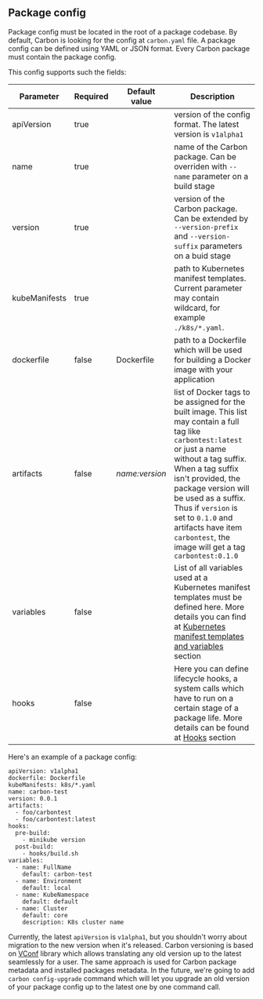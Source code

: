 ## Package config
Package config must be located in the root of a package codebase. By default, Carbon is looking for the config at `carbon.yaml` file. A package config can be defined using YAML or JSON format. Every Carbon package must contain the package config.

This config supports such the fields:

Parameter     | Required | Default value  | Description
--------------|----------|----------------|------------
apiVersion    | true     |                | version of the config format. The latest version is `v1alpha1`
name          | true     |                | name of the Carbon package. Can be overriden with `--name` parameter on a build stage
version       | true     |                | version of the Carbon package. Can be extended by `--version-prefix` and `--version-suffix` parameters on a buid stage
kubeManifests | true     |                | path to Kubernetes manifest templates. Current parameter may contain wildcard, for example `./k8s/*.yaml`.
dockerfile    | false    | Dockerfile     | path to a Dockerfile which will be used for building a Docker image with your application
artifacts     | false    | _name:version_ | list of Docker tags to be assigned for the built image. This list may contain a full tag like `carbontest:latest` or just a name without a tag suffix. When a tag suffix isn't provided, the package version will be used as a suffix. Thus if `version` is set to `0.1.0` and artifacts have item `carbontest`, the image will get a tag `carbontest:0.1.0`
variables     | false    |                | List of all variables used at a Kubernetes manifest templates must be defined here. More details you can find at [Kubernetes manifest templates and variables](./kubernetes_manifest_templates_and_variables.md) section
hooks         | false    |                | Here you can define lifecycle hooks, a system calls which have to run on a certain stage of a package life. More details can be found at [Hooks](./hooks.md) section

Here's an example of a package config:
```
apiVersion: v1alpha1
dockerfile: Dockerfile
kubeManifests: k8s/*.yaml
name: carbon-test
version: 0.0.1
artifacts:
  - foo/carbontest
  - foo/carbontest:latest
hooks:
  pre-build:
    - minikube version
  post-build:
    - hooks/build.sh
variables:
  - name: FullName
    default: carbon-test
  - name: Environment
    default: local
  - name: KubeNamespace
    default: default
  - name: Cluster
    default: core
    description: K8s cluster name
```

Currently, the latest `apiVersion` is `v1alpha1`, but you shouldn't worry about migration to the new version when it's released. Carbon versioning is based on [VConf](https://github.com/StarOfService/vconf) library which allows translating any old version up to the latest seamlessly for a user. The same approach is used for Carbon package metadata and installed packages metadata. In the future, we're going to add `carbon config-upgrade` command which will let you upgrade an old version of your package config up to the latest one by one command call.
